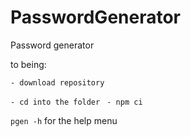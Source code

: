 # PasswordGenerator
Password generator



to being: 

`- download repository`

`- cd into the folder `
`- npm ci `

`pgen -h` for the help menu 
